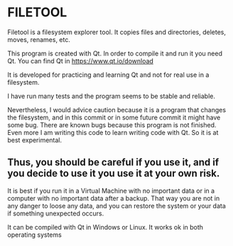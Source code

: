 # FILETOOL

Filetool is a filesystem explorer tool. It copies files and
directories, deletes, moves, renames, etc.

This program is created with Qt. In order to compile it and
run it you need Qt. You can find Qt in https://www.qt.io/download

It is developed for practicing and learning Qt and not for real use in a filesystem.
 
I have run many tests and the program seems to be stable and reliable. 

Nevertheless, I would advice caution because it is a program that changes the filesystem,
and in this commit or in some future commit it might have some bug.
There are known bugs because this program is not finished. Even more I am writing this code
to learn writing code with Qt. So it is at best experimental. 
## Thus, you should be careful if you use it, and if you decide to use it you use it at your own risk.
It is best if you run it in a Virtual Machine with no important data or 
in a computer with no important data after a backup. 
That way you are not in any danger to loose any data,
and you can restore the system or your data if something unexpected occurs. 


It can be compiled with Qt in Windows or Linux. It works ok in both operating systems

